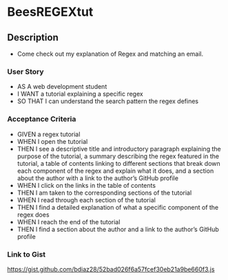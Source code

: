 # BeesREGEXtut

## Description

- Come check out my explanation of Regex and matching an email.

### User Story
- AS A web development student
- I WANT a tutorial explaining a specific regex
- SO THAT I can understand the search pattern the regex defines

### Acceptance Criteria
- GIVEN a regex tutorial
- WHEN I open the tutorial
- THEN I see a descriptive title and introductory paragraph explaining the purpose of the tutorial, a summary describing the regex featured in the tutorial, a table of contents linking to different sections that break down each component of the regex and explain what it does, and a section about the author with a link to the author’s GitHub profile
- WHEN I click on the links in the table of contents
- THEN I am taken to the corresponding sections of the tutorial
- WHEN I read through each section of the tutorial
- THEN I find a detailed explanation of what a specific component of the regex does
- WHEN I reach the end of the tutorial
- THEN I find a section about the author and a link to the author’s GitHub profile

### Link to Gist

https://gist.github.com/bdiaz28/52bad026f6a57fcef30eb21a9be660f3.js